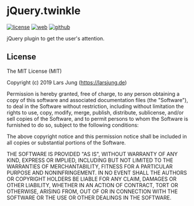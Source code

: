 # jQuery.twinkle

[![license][license-img]][github] [![web][web-img]][web] [![github][github-img]][github]

jQuery plugin to get the user's attention.


## License
The MIT License (MIT)

Copyright (c) 2019 Lars Jung (https://larsjung.de)

Permission is hereby granted, free of charge, to any person obtaining a copy
of this software and associated documentation files (the "Software"), to deal
in the Software without restriction, including without limitation the rights
to use, copy, modify, merge, publish, distribute, sublicense, and/or sell
copies of the Software, and to permit persons to whom the Software is
furnished to do so, subject to the following conditions:

The above copyright notice and this permission notice shall be included in
all copies or substantial portions of the Software.

THE SOFTWARE IS PROVIDED "AS IS", WITHOUT WARRANTY OF ANY KIND, EXPRESS OR
IMPLIED, INCLUDING BUT NOT LIMITED TO THE WARRANTIES OF MERCHANTABILITY,
FITNESS FOR A PARTICULAR PURPOSE AND NONINFRINGEMENT. IN NO EVENT SHALL THE
AUTHORS OR COPYRIGHT HOLDERS BE LIABLE FOR ANY CLAIM, DAMAGES OR OTHER
LIABILITY, WHETHER IN AN ACTION OF CONTRACT, TORT OR OTHERWISE, ARISING FROM,
OUT OF OR IN CONNECTION WITH THE SOFTWARE OR THE USE OR OTHER DEALINGS IN
THE SOFTWARE.


[web]: https://larsjung.de/jquery-twinkle/
[github]: https://github.com/lrsjng/jquery-twinkle

[license-img]: https://img.shields.io/badge/license-MIT-a0a060.svg?style=flat-square
[web-img]: https://img.shields.io/badge/web-larsjung.de/twinkle-a0a060.svg?style=flat-square
[github-img]: https://img.shields.io/badge/github-lrsjng/jquery--twinkle-a0a060.svg?style=flat-square
